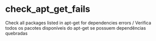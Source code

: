 # check_apt_get_fails
Check all packages listed in apt-get for dependencies errors / Verifica todos os pacotes disponíveis do apt-get se possuem dependências quebradas

